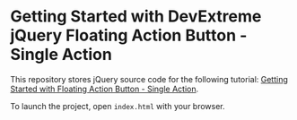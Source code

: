 # Getting Started with DevExtreme jQuery Floating Action Button - Single Action

This repository stores jQuery source code for the following tutorial: [Getting Started with Floating Action Button - Single Action](https://js.devexpress.com/Documentation/Guide/UI_Components/Floating_Action_Button/Getting_Started_with_Floating_Action_Button/#Single_Action).

To launch the project, open `index.html` with your browser.
